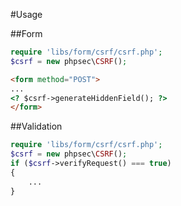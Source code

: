 #Usage

##Form

```php
require 'libs/form/csrf/csrf.php';
$csrf = new phpsec\CSRF();
```

```html
<form method="POST">
...
<? $csrf->generateHiddenField(); ?>
</form>
```

##Validation

```php
require 'libs/form/csrf/csrf.php';
$csrf = new phpsec\CSRF();
if ($csrf->verifyRequest() === true)
{
    ...
}
```
